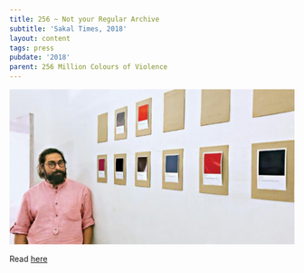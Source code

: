 ```yaml
---
title: 256 ~ Not your Regular Archive
subtitle: 'Sakal Times, 2018'
layout: content
tags: press
pubdate: '2018'
parent: 256 Million Colours of Violence
---
```

![](/static/img/sakal-times.jpg)

Read [here](http://www.sakaltimes.com/art-culture/not-your-regular-archive-11900)
